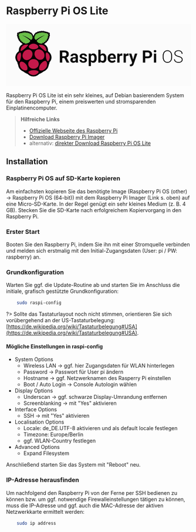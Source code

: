 # Raspberry Pi OS Lite

![logo raspberry pi os lite](../_media/logo_raspberry-pi-os.png "Provided by raspberry.com")

Raspberry Pi OS Lite ist ein sehr kleines, auf Debian basierendem System für den Raspberry Pi, einem preiswerten und stromsparenden Einplatinencomputer.

> **Hilfreiche Links**
> - [Offizielle Webseite des Raspberry Pi](https://www.raspberrypi.com/)
> - [Download Raspberry Pi Imager](https://www.raspberrypi.com/software/)
> - alternativ: [direkter Download Raspberry Pi OS Lite](https://www.raspberrypi.com/software/operating-systems/)

## Installation

### Raspberry Pi OS auf SD-Karte kopieren

Am einfachsten kopieren Sie das benötigte Image (Raspberry Pi OS (other) → Raspberry Pi OS (64-bit)) mit dem Raspberry Pi Imager (Link s. oben) auf eine Micro-SD-Karte. In der Regel genügt ein sehr kleines Medium (z. B. 4 GB). Stecken Sie die SD-Karte nach erfolgreichem Kopiervorgang in den Raspberry Pi.

### Erster Start

Booten Sie den Raspberry Pi, indem Sie ihn mit einer Stromquelle verbinden und melden sich erstmalig mit den Initial-Zugangsdaten (User: pi / PW: raspberry) an.

### Grundkonfiguration

Warten Sie ggf. die Update-Routine ab und starten Sie im Anschluss die initiale, grafisch gestützte Grundkonfiguration:

```bash
    sudo raspi-config
```

?> Sollte das Tastaturlayout noch nicht stimmen, orientieren Sie sich vorübergehend an der US-Tastaturbelegung: [https://de.wikipedia.org/wiki/Tastaturbelegung#USA](https://de.wikipedia.org/wiki/Tastaturbelegung#USA).

#### Mögliche Einstellungen in raspi-config

*   System Options
    *   Wireless LAN → ggf. hier Zugangsdaten für WLAN hinterlegen
    *   Password → Passwort für User pi ändern
    *   Hostname → ggf. Netzwerknamen des Rasperry Pi einstellen
    *   Boot / Auto Login → Console Autologin wählen
*   Display Options  
    *   Underscan → ggf. schwarze Display-Umrandung entfernen
    *   Screenblanking → mit "Yes" aktivieren
*   Interface Options  
    *   SSH → mit "Yes" aktivieren
*   Localisation Options
    *   Locale: de\_DE.UTF-8 aktivieren und als default locale festlegen
    *   Timezone: Europe/Berlin
    *   ggf. WLAN-Country festlegen
*   Advanced Options
    *   Expand Filesystem

Anschließend starten Sie das System mit "Reboot" neu.

### IP-Adresse herausfinden

Um nachfolgend den Raspberry Pi von der Ferne per SSH bedienen zu können bzw. um ggf. notwendige Firewalleinstellungen tätigen zu können, muss die IP-Adresse und ggf. auch die MAC-Adresse der aktiven Netzwerkkarte ermittelt werden:

```bash
    sudo ip address
```